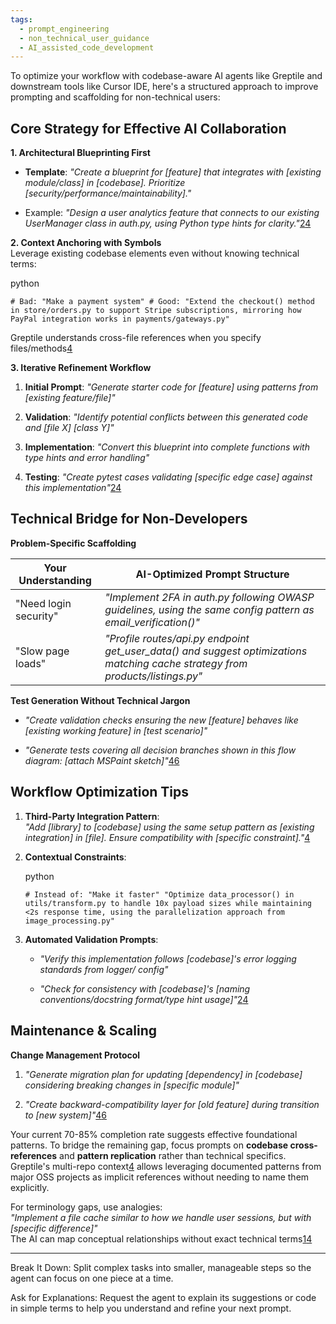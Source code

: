```yaml
---
tags:
  - prompt_engineering
  - non_technical_user_guidance
  - AI_assisted_code_development
---
```

To optimize your workflow with codebase-aware AI agents like Greptile and downstream tools like Cursor IDE, here's a structured approach to improve prompting and scaffolding for non-technical users:

## Core Strategy for Effective AI Collaboration

**1. Architectural Blueprinting First**

- **Template**: _"Create a blueprint for [feature] that integrates with [existing module/class] in [codebase]. Prioritize [security/performance/maintainability]."_
    
- Example: _"Design a user analytics feature that connects to our existing UserManager class in auth.py, using Python type hints for clarity."_[2](https://www.reddit.com/r/LocalLLaMA/comments/1cvw3s5/my_personal_guide_for_developing_software_with_ai/)[4](https://www.greptile.com/docs/prompt-guide)
    

**2. Context Anchoring with Symbols**  
Leverage existing codebase elements even without knowing technical terms:

python

`# Bad: "Make a payment system" # Good: "Extend the checkout() method in store/orders.py to support Stripe subscriptions, mirroring how PayPal integration works in payments/gateways.py"`

Greptile understands cross-file references when you specify files/methods[4](https://www.greptile.com/docs/prompt-guide)

**3. Iterative Refinement Workflow**

1. **Initial Prompt**: _"Generate starter code for [feature] using patterns from [existing feature/file]"_
    
2. **Validation**: _"Identify potential conflicts between this generated code and [file X] [class Y]"_
    
3. **Implementation**: _"Convert this blueprint into complete functions with type hints and error handling"_
    
4. **Testing**: _"Create pytest cases validating [specific edge case] against this implementation"_[2](https://www.reddit.com/r/LocalLLaMA/comments/1cvw3s5/my_personal_guide_for_developing_software_with_ai/)[4](https://www.greptile.com/docs/prompt-guide)
    

## Technical Bridge for Non-Developers

**Problem-Specific Scaffolding**

|Your Understanding|AI-Optimized Prompt Structure|
|---|---|
|"Need login security"|_"Implement 2FA in auth.py following OWASP guidelines, using the same config pattern as email_verification()"_|
|"Slow page loads"|_"Profile routes/api.py endpoint get_user_data() and suggest optimizations matching cache strategy from products/listings.py"_|

**Test Generation Without Technical Jargon**

- _"Create validation checks ensuring the new [feature] behaves like [existing working feature] in [test scenario]"_
    
- _"Generate tests covering all decision branches shown in this flow diagram: [attach MSPaint sketch]"_[4](https://www.greptile.com/docs/prompt-guide)[6](https://www.datacamp.com/blog/how-to-learn-python-expert-guide)
    

## Workflow Optimization Tips

1. **Third-Party Integration Pattern**:  
    _"Add [library] to [codebase] using the same setup pattern as [existing integration] in [file]. Ensure compatibility with [specific constraint]."_[4](https://www.greptile.com/docs/prompt-guide)
    
2. **Contextual Constraints**:
    
    python
    
    `# Instead of: "Make it faster" "Optimize data_processor() in utils/transform.py to handle 10x payload sizes while maintaining <2s response time, using the parallelization approach from image_processing.py"` 
    
3. **Automated Validation Prompts**:
    
    - _"Verify this implementation follows [codebase]'s error logging standards from logger/ config"_
        
    - _"Check for consistency with [codebase]'s [naming conventions/docstring format/type hint usage]"_[2](https://www.reddit.com/r/LocalLLaMA/comments/1cvw3s5/my_personal_guide_for_developing_software_with_ai/)[4](https://www.greptile.com/docs/prompt-guide)
        

## Maintenance & Scaling

**Change Management Protocol**

1. _"Generate migration plan for updating [dependency] in [codebase] considering breaking changes in [specific module]"_
    
2. _"Create backward-compatibility layer for [old feature] during transition to [new system]"_[4](https://www.greptile.com/docs/prompt-guide)[6](https://www.datacamp.com/blog/how-to-learn-python-expert-guide)
    

Your current 70-85% completion rate suggests effective foundational patterns. To bridge the remaining gap, focus prompts on **codebase cross-references** and **pattern replication** rather than technical specifics. Greptile's multi-repo context[4](https://www.greptile.com/docs/prompt-guide) allows leveraging documented patterns from major OSS projects as implicit references without needing to name them explicitly.

For terminology gaps, use analogies:  
_"Implement a file cache similar to how we handle user sessions, but with [specific difference]"_  
The AI can map conceptual relationships without exact technical terms[1](https://apostrophecms.com/blog/the-art-of-asking-questions-in-the-age-of-ai)[4](https://www.greptile.com/docs/prompt-guide)

---

Break It Down: Split complex tasks into smaller, manageable steps so the agent can focus on one piece at a time.

Ask for Explanations: Request the agent to explain its suggestions or code in simple terms to help you understand and refine your next prompt.

